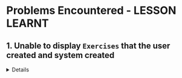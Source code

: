 # Problems Encountered - LESSON LEARNT

## 1. Unable to display `Exercises` that the user created and system created 
<details>
```js 
 const [exercises,setExercises] = useState([])
    const { getJwt }  = useJwt();


    // so i need to get the exercise from the database that the user create based on their id and the system created.
    const getExercise = async () => {
        try {
            const apiUrl = import.meta.env.VITE_API_URL;
            const token = getJwt();
            console.log(token);
            const response = await axios.get(apiUrl + '/api/users/exercise/',
                {
                    headers: {
                        Authorization: `Bearer ${token}`
                    }
                });
                setExercises(response.data);
            console.log(response);
        } catch (e) {
            console.error(e);
        }

    }
    useEffect(()=>{
        getExercise()
    },[])
```

### Why `useEffect()` for getExercise ?
- Anything that contain things doesn't belong to react will need to use useEffect,
it only runs when the page render.

###

</details>

